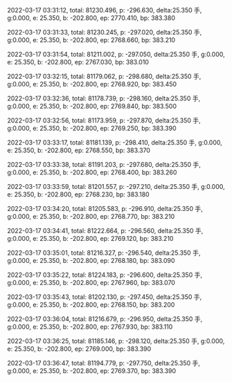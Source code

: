 2022-03-17 03:31:12, total: 81230.496, p: -296.630, delta:25.350 手, g:0.000, e: 25.350, b: -202.800, ep: 2770.410, bp: 383.380

2022-03-17 03:31:33, total: 81230.245, p: -297.020, delta:25.350 手, g:0.000, e: 25.350, b: -202.800, ep: 2768.660, bp: 383.210

2022-03-17 03:31:54, total: 81211.002, p: -297.050, delta:25.350 手, g:0.000, e: 25.350, b: -202.800, ep: 2767.030, bp: 383.010

2022-03-17 03:32:15, total: 81179.062, p: -298.680, delta:25.350 手, g:0.000, e: 25.350, b: -202.800, ep: 2768.920, bp: 383.450

2022-03-17 03:32:36, total: 81178.739, p: -298.160, delta:25.350 手, g:0.000, e: 25.350, b: -202.800, ep: 2769.840, bp: 383.500

2022-03-17 03:32:56, total: 81173.959, p: -297.870, delta:25.350 手, g:0.000, e: 25.350, b: -202.800, ep: 2769.250, bp: 383.390

2022-03-17 03:33:17, total: 81181.139, p: -298.410, delta:25.350 手, g:0.000, e: 25.350, b: -202.800, ep: 2768.550, bp: 383.370

2022-03-17 03:33:38, total: 81191.203, p: -297.680, delta:25.350 手, g:0.000, e: 25.350, b: -202.800, ep: 2768.400, bp: 383.260

2022-03-17 03:33:59, total: 81201.557, p: -297.210, delta:25.350 手, g:0.000, e: 25.350, b: -202.800, ep: 2768.230, bp: 383.180

2022-03-17 03:34:20, total: 81205.583, p: -296.910, delta:25.350 手, g:0.000, e: 25.350, b: -202.800, ep: 2768.770, bp: 383.210

2022-03-17 03:34:41, total: 81222.664, p: -296.560, delta:25.350 手, g:0.000, e: 25.350, b: -202.800, ep: 2769.120, bp: 383.210

2022-03-17 03:35:01, total: 81216.327, p: -296.540, delta:25.350 手, g:0.000, e: 25.350, b: -202.800, ep: 2768.180, bp: 383.090

2022-03-17 03:35:22, total: 81224.183, p: -296.600, delta:25.350 手, g:0.000, e: 25.350, b: -202.800, ep: 2767.960, bp: 383.070

2022-03-17 03:35:43, total: 81202.130, p: -297.450, delta:25.350 手, g:0.000, e: 25.350, b: -202.800, ep: 2768.150, bp: 383.200

2022-03-17 03:36:04, total: 81216.679, p: -296.950, delta:25.350 手, g:0.000, e: 25.350, b: -202.800, ep: 2767.930, bp: 383.110

2022-03-17 03:36:25, total: 81185.146, p: -298.120, delta:25.350 手, g:0.000, e: 25.350, b: -202.800, ep: 2769.000, bp: 383.390

2022-03-17 03:36:47, total: 81194.779, p: -297.750, delta:25.350 手, g:0.000, e: 25.350, b: -202.800, ep: 2769.370, bp: 383.390